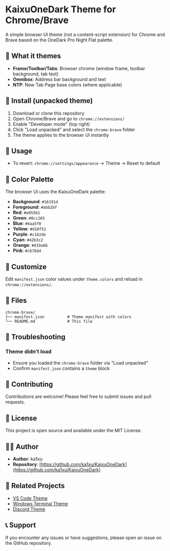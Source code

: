 # KaixuOneDark Theme for Chrome/Brave

A simple browser UI theme (not a content-script extension) for Chrome and Brave based on the OneDark Pro Night Flat palette.

## 🎨 What it themes

- **Frame/Toolbar/Tabs**: Browser chrome (window frame, toolbar background, tab text)
- **Omnibox**: Address bar background and text
- **NTP**: New Tab Page base colors (where applicable)

## 🚀 Install (unpacked theme)

1. Download or clone this repository
2. Open Chrome/Brave and go to `chrome://extensions/`
3. Enable "Developer mode" (top right)
4. Click "Load unpacked" and select the `chrome-brave` folder
5. The theme applies to the browser UI instantly

## 📖 Usage

- To revert: `chrome://settings/appearance` → Theme → Reset to default

## 🎯 Color Palette

The browser UI uses the KaixuOneDark palette:

- **Background**: `#16191d`
- **Foreground**: `#abb2bf`
- **Red**: `#e05561`
- **Green**: `#8cc265`
- **Blue**: `#4aa5f0`
- **Yellow**: `#d18f52`
- **Purple**: `#c162de`
- **Cyan**: `#42b3c2`
- **Orange**: `#d19a66`
- **Pink**: `#c678dd`

## 🔧 Customize

Edit `manifest.json` color values under `theme.colors` and reload in `chrome://extensions/`.

## 📁 Files

```
chrome-brave/
├── manifest.json          # Theme manifest with colors
└── README.md              # This file
```

## 🐛 Troubleshooting

### Theme didn’t load
- Ensure you loaded the `chrome-brave` folder via "Load unpacked"
- Confirm `manifest.json` contains a `theme` block

## 🤝 Contributing

Contributions are welcome! Please feel free to submit issues and pull requests.

## 📄 License

This project is open source and available under the MIT License.

## 👨‍💻 Author

- **Author**: ka1xu
- **Repository**: [https://github.com/ka1xu/KaixuOneDark](https://github.com/ka1xu/KaixuOneDark)

## 🔗 Related Projects

- [VS Code Theme](../vscode/)
- [Windows Terminal Theme](../windows-terminal/)
- [Discord Theme](../discord/)

## 📞 Support

If you encounter any issues or have suggestions, please open an issue on the GitHub repository.
